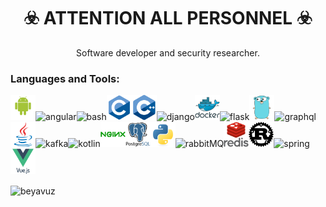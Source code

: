 <!-- ### ⚠️ ATTENTION ALL PERSONNEL ☣️ -->


<h1 align="center">☣️ ATTENTION ALL PERSONNEL ☣️</h1>

<div  align="center">
  <p>Software developer and security researcher.</p>
</div>

<h3 align="left">Languages and Tools:</h3>
<p align="left"><img src="https://raw.githubusercontent.com/devicons/devicon/master/icons/android/android-original-wordmark.svg" alt="android" width="40" height="40"/><img src="https://angular.io/assets/images/logos/angular/angular.svg" alt="angular" width="40" height="40"/><img src="https://www.vectorlogo.zone/logos/gnu_bash/gnu_bash-icon.svg" alt="bash" width="40" height="40"/><img src="https://raw.githubusercontent.com/devicons/devicon/master/icons/c/c-original.svg" alt="c" width="40" height="40"/><img src="https://raw.githubusercontent.com/devicons/devicon/master/icons/cplusplus/cplusplus-original.svg" alt="cplusplus" width="40" height="40"/><img src="https://cdn.worldvectorlogo.com/logos/django.svg" alt="django" width="40" height="40"/><img src="https://raw.githubusercontent.com/devicons/devicon/master/icons/docker/docker-original-wordmark.svg" alt="docker" width="40" height="40"/><img src="https://www.vectorlogo.zone/logos/pocoo_flask/pocoo_flask-icon.svg" alt="flask" width="40" height="40"/><img src="https://raw.githubusercontent.com/devicons/devicon/master/icons/go/go-original.svg" alt="go" width="40" height="40"/><img src="https://www.vectorlogo.zone/logos/graphql/graphql-icon.svg" alt="graphql" width="40" height="40"/><img src="https://raw.githubusercontent.com/devicons/devicon/master/icons/java/java-original.svg" alt="java" width="40" height="40"/><img src="https://www.vectorlogo.zone/logos/apache_kafka/apache_kafka-icon.svg" alt="kafka" width="40" height="40"/><img src="https://www.vectorlogo.zone/logos/kotlinlang/kotlinlang-icon.svg" alt="kotlin" width="40" height="40"/<img src="https://raw.githubusercontent.com/devicons/devicon/master/icons/mongodb/mongodb-original-wordmark.svg" alt="mongodb" width="40" height="40"/><img src="https://raw.githubusercontent.com/devicons/devicon/master/icons/nginx/nginx-original.svg" alt="nginx" width="40" height="40"/><img src="https://raw.githubusercontent.com/devicons/devicon/master/icons/postgresql/postgresql-original-wordmark.svg" alt="postgresql" width="40" height="40"/><img src="https://raw.githubusercontent.com/devicons/devicon/master/icons/python/python-original.svg" alt="python" width="40" height="40"/><img src="https://www.vectorlogo.zone/logos/rabbitmq/rabbitmq-icon.svg" alt="rabbitMQ" width="40" height="40"/><img src="https://raw.githubusercontent.com/devicons/devicon/master/icons/redis/redis-original-wordmark.svg" alt="redis" width="40" height="40"/><img src="https://raw.githubusercontent.com/devicons/devicon/master/icons/rust/rust-plain.svg" alt="rust" width="40" height="40"/><img src="https://www.vectorlogo.zone/logos/springio/springio-icon.svg" alt="spring" width="40" height="40"/><img src="https://raw.githubusercontent.com/devicons/devicon/master/icons/vuejs/vuejs-original-wordmark.svg" alt="vuejs" width="40" height="40"/> </p>

<p><img align="center" src="https://github-readme-stats.vercel.app/api?username=beyavuz&show_icons=true&theme=radical" alt="beyavuz" /></p>

<!-- ![GitHub stats](https://github-readme-stats.vercel.app/api?username=beyavuz&show_icons=true&theme=radical) -->

<!--
**beyavuz/beyavuz** is a ✨ _special_ ✨ repository because its `README.md` (this file) appears on your GitHub profile.

Here are some ideas to get you started:

- 🔭 I’m currently working on ...
- 🌱 I’m currently learning ...
- 👯 I’m looking to collaborate on ...
- 🤔 I’m looking for help with ...
- 💬 Ask me about ...
- 📫 How to reach me: ...
- 😄 Pronouns: ...
- ⚡ Fun fact: ...
-->
